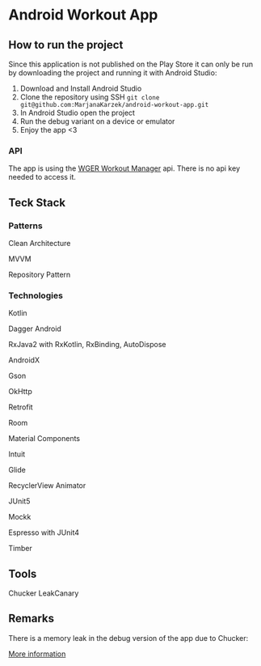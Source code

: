# Android Workout App
## How to run the project
Since this application is not published on the Play Store it can only be run by downloading the project and running it with Android Studio:

1. Download and Install Android Studio
2. Clone the repository using SSH `git clone git@github.com:MarjanaKarzek/android-workout-app.git`
3. In Android Studio open the project
4. Run the debug variant on a device or emulator
5. Enjoy the app <3

### API
The app is using the [WGER Workout Manager](https://wger.de/de/software/api) api. There is no api key needed to access it.

## Teck Stack
### Patterns
Clean Architecture

MVVM

Repository Pattern

### Technologies
Kotlin


Dagger Android

RxJava2 with RxKotlin, RxBinding, AutoDispose

AndroidX


Gson

OkHttp

Retrofit


Room


Material Components

Intuit

Glide

RecyclerView Animator


JUnit5

Mockk

Espresso with JUnit4


Timber

## Tools
Chucker
LeakCanary

## Remarks
There is a memory leak in the debug version of the app due to Chucker: 

[More information](https://github.com/ChuckerTeam/chucker/issues/102)
